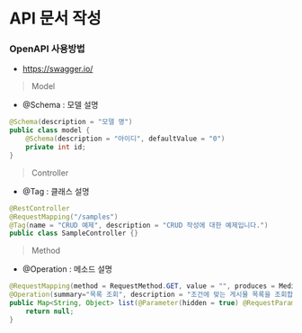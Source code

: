 # API 문서 작성
### OpenAPI 사용방법
- https://swagger.io/

> Model
- @Schema : 모델 설명
```java
@Schema(description = "모델 명")
public class model {
    @Schema(description = "아이디", defaultValue = "0")
    private int id;
}
```

> Controller
- @Tag : 클래스 설명
```java
@RestController
@RequestMapping("/samples")
@Tag(name = "CRUD 예제", description = "CRUD 작성에 대한 예제입니다.")
public class SampleController {}
```

> Method
- @Operation : 메소드 설명
```java
@RequestMapping(method = RequestMethod.GET, value = "", produces = MediaType.APPLICATION_JSON_VALUE)
@Operation(summary="목록 조회", description = "조건에 맞는 게시물 목록을 조회합니다.")
public Map<String, Object> list(@Parameter(hidden = true) @RequestParam Map<String, Object> params) throws Exception {
    return null;
}
```